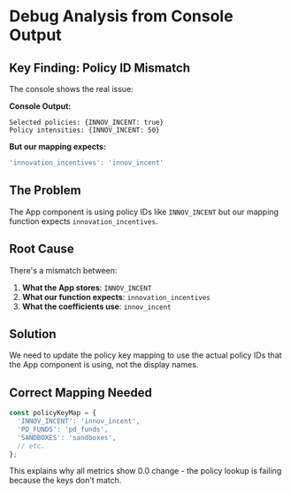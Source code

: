 # Debug Analysis from Console Output

## Key Finding: Policy ID Mismatch
The console shows the real issue:

**Console Output:**
```
Selected policies: {INNOV_INCENT: true}
Policy intensities: {INNOV_INCENT: 50}
```

**But our mapping expects:**
```javascript
'innovation_incentives': 'innov_incent'
```

## The Problem
The App component is using policy IDs like `INNOV_INCENT` but our mapping function expects `innovation_incentives`.

## Root Cause
There's a mismatch between:
1. **What the App stores**: `INNOV_INCENT` 
2. **What our function expects**: `innovation_incentives`
3. **What the coefficients use**: `innov_incent`

## Solution
We need to update the policy key mapping to use the actual policy IDs that the App component is using, not the display names.

## Correct Mapping Needed
```javascript
const policyKeyMap = {
  'INNOV_INCENT': 'innov_incent',
  'PD_FUNDS': 'pd_funds',
  'SANDBOXES': 'sandboxes',
  // etc.
};
```

This explains why all metrics show 0.0 change - the policy lookup is failing because the keys don't match.

